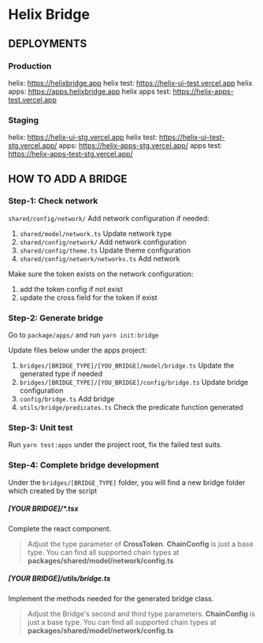 # Helix Bridge

## DEPLOYMENTS

### Production

helix: https://helixbridge.app
helix test: https://helix-ui-test.vercel.app
helix apps: https://apps.helixbridge.app
helix apps test: https://helix-apps-test.vercel.app

### Staging

helix: https://helix-ui-stg.vercel.app
helix test: https://helix-ui-test-stg.vercel.app/
apps: https://helix-apps-stg.vercel.app/
apps test: https://helix-apps-test-stg.vercel.app/

## HOW TO ADD A BRIDGE

### Step-1: Check network

`shared/config/network/` Add network configuration if needed:

1. `shared/model/network.ts` Update network type
1. `shared/config/network/` Add network configuration
1. `shared/config/theme.ts` Update theme configuration
1. `shared/config/network/networks.ts` Add network

Make sure the token exists on the network configuration:

1. add the token config if not exist
1. update the cross field for the token if exist

### Step-2: Generate bridge

Go to `package/apps/` and run `yarn init:bridge`

Update files below under the apps project:

1. `bridges/[BRIDGE_TYPE]/[YOU_BRIDGE]/model/bridge.ts` Update the generated type if needed
1. `bridges/[BRIDGE_TYPE]/[YOU_BRIDGE]/config/bridge.ts` Update bridge configuration
1. `config/bridge.ts` Add bridge
1. `utils/bridge/predicates.ts` Check the predicate function generated

### Step-3: Unit test

Run `yarn test:apps` under the project root, fix the failed test suits.

### Step-4: Complete bridge development

Under the `bridges/[BRIDGE_TYPE]` folder, you will find a new bridge folder which created by the script

##### [YOUR BRIDGE]/*.tsx

Complete the react component.

> Adjust the type parameter of <b>CrossToken</b>. <b>ChainConfig</b> is just a base type. You can find all supported chain types at <b>packages/shared/model/network/config.ts</b>

##### [YOUR BRIDGE]/utils/bridge.ts

Implement the methods needed for the generated bridge class.

> Adjust the Bridge's second and third type parameters. <b>ChainConfig</b> is just a base type. You can find all supported chain types at <b>packages/shared/model/network/config.ts</b>
